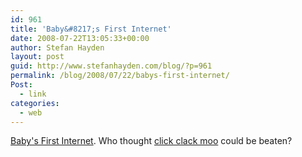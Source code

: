 ```yaml
---
id: 961
title: 'Baby&#8217;s First Internet'
date: 2008-07-22T13:05:33+00:00
author: Stefan Hayden
layout: post
guid: http://www.stefanhayden.com/blog/?p=961
permalink: /blog/2008/07/22/babys-first-internet/
Post:
  - link
categories:
  - web
---
```

<a href="http://www.themorningnews.org/archives/galleries/babys_first_internet/">Baby's First Internet</a>. Who thought <a href="http://www.amazon.com/Click-Clack-Moo-Cows-That/dp/0689832133/stefanhayden-20">click clack moo</a> could be beaten?